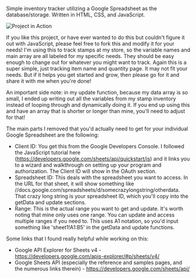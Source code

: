 Simple inventory tracker utilizing a Google Spreadsheet as the database/storage. Written in HTML, CSS, and JavaScript.

![Project in Action](https://res.cloudinary.com/lindakatcodes/image/upload/v1509818893/portfolioProjects/Gifs/stampGif_hs3dqs.gif)

If you like this project, or have ever wanted to do this but couldn't figure it out with JavaScript, please feel free to fork this and modify it for your needs!
I'm using this to track stamps at my store, so the variable names and main array are all labeled for my specific needs. They should be easy enough to change out for whatever you might want to track. Again this is a super simple, just tracking item name and quantity page. It may not fit your needs. But if it helps you get started and grow, then please go for it and share it with me when you're done!

An important side note: in my update function, because my data array is so small, I ended up writing out all the variables from my stamp inventory instead of looping through and dynamically doing it. If you end up using this and have an array that is shorter or longer than mine, you'll need to adjust for that! 

The main parts I removed that you'd actually need to get for your individual Google Spreadsheet are the following:
- Client ID: You get this from the Google Developers Console. I followed the JavaScript tutorial here (https://developers.google.com/sheets/api/quickstart/js) and it links you to a wizard and walkthrough on setting up your program and authorization. The Client ID will show in the OAuth section.
- Spreadsheet ID: This deals with the spreadsheet you want to access. In the URL for that sheet, it will show something like //docs.google.com/spreadsheets/d/somecrazylongstring/otherdata. That crazy long string is your spreadsheet ID, which you'll copy into the getData and update sections.
- Range: This is the actual range you want to get and update. It's worth noting that mine only uses one range. You can update and access multiple ranges if you need to. This uses A1 notation, so you'd input something like 'sheet1!A1:B5' in the getData and update functions.

Some links that I found really helpful while working on this:
- Google API Explorer for Sheets v4 - https://developers.google.com/apis-explorer/#p/sheets/v4/
- Google Sheets API (especially the reference and samples pages, and the numerous links therein) - https://developers.google.com/sheets/api/

